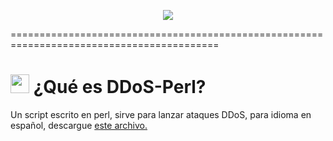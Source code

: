 <p align="center">
<img src="https://i.imgur.com/hLoKtQv.png">
</p>


==========================================================================================

# <img src="https://emojipedia-us.s3.dualstack.us-west-1.amazonaws.com/thumbs/120/twitter/282/flag-spain_1f1ea-1f1f8.png" height="30px" width="30px"> ¿Qué es DDoS-Perl?
Un script escrito en perl, sirve para lanzar ataques DDoS, para idioma en español, descargue <a href="https://raw.githubusercontent.com/zBlxxded/DDoS-Perl/main/BlxxdDDoS-esp.pl" target="_blank">este archivo.</a>
